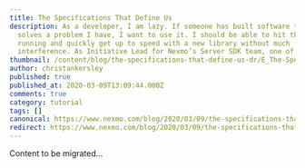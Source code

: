```yaml
---
title: The Specifications That Define Us
description: As a developer, I am lazy. If someone has built software that
  solves a problem I have, I want to use it. I should be able to hit the ground
  running and quickly get up to speed with a new library without much
  interference. As Initiative Lead for Nexmo’s Server SDK team, one of my […]
thumbnail: /content/blog/the-specifications-that-define-us-dr/E_The-Specifications-That-Define-Us_1200x600.png
author: christankersley
published: true
published_at: 2020-03-09T13:09:44.000Z
comments: true
category: tutorial
tags: []
canonical: https://www.nexmo.com/blog/2020/03/09/the-specifications-that-define-us-dr
redirect: https://www.nexmo.com/blog/2020/03/09/the-specifications-that-define-us-dr
---
```


Content to be migrated...
